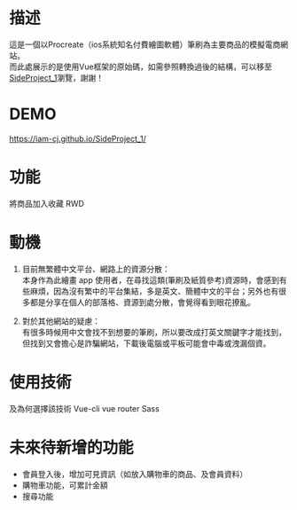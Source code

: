 # 描述
這是一個以Procreate（ios系統知名付費繪圖軟體）筆刷為主要商品的模擬電商網站。</br>
而此處展示的是使用Vue框架的原始碼，如需參照轉換過後的結構，可以移至[SideProject_1](https://github.com/iam-CJ/SideProject_1)瀏覽，謝謝！

# DEMO
https://iam-cj.github.io/SideProject_1/

# 功能
將商品加入收藏
RWD

# 動機
1. 目前無繁體中文平台、網路上的資源分散：</br>
本身作為此繪畫 app 使用者，在尋找這類(筆刷及紙質參考)資源時，會感到有些麻煩，因為沒有繁中的平台集結，多是英文、簡體中文的平台；另外也有很多都是分享在個人的部落格、資源到處分散，會覺得看到眼花撩亂。

2. 對於其他網站的疑慮：</br>
有很多時候用中文會找不到想要的筆刷，所以要改成打英文關鍵字才能找到，但找到又會擔心是詐騙網站，下載後電腦或平板可能會中毒或洩漏個資。

# 使用技術
及為何選擇該技術
Vue-cli vue router
Sass

# 未來待新增的功能
- 會員登入後，增加可見資訊（如放入購物車的商品、及會員資料）</br>
- 購物車功能，可累計金額</br>
- 搜尋功能</br>

